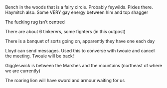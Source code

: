 Bench in the woods that is a fairy circle. Probably feywilds. Pixies there. Haymitch also. Some VERY gay energy between him and top shagger

The fucking rug isn’t centred

There are about 6 tinkerers, some fighters (in this outpost)

There is a banquet of sorts going on, apparently they have one each day

Lloyd can send messages. Used this to converse with twouie and cancel the meeting. Twouie will be back!

Giggleswick is between the Marshes and the mountains (northeast of where we are currently)

The roaring lion will have sword and armour waiting for us